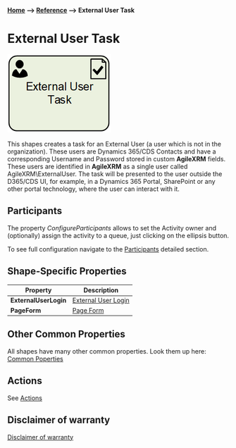 __[Home](/) --> [Reference](/ref) --> External User Task__

# External User Task

![External User Task](media/ExternalUserTask.png)

This shapes creates a task for an External User (a user which is not in the organization).
These users are Dynamics 365/CDS Contacts and have a corresponding Username and Password stored in custom **AgileXRM** fields.
These users are identified in **AgileXRM** as a single user called AgileXRM\ExternalUser.
The task will be presented to the user outside the D365/CDS UI, for example, in a Dynamics 365 Portal, SharePoint or any other portal technology, where the user can interact with it.


## Participants
The property *ConfigureParticipants* allows to set the Activity owner and (optionally) assign the activity to a queue, just clicking on the ellipsis button.

To see full configuration navigate to the [Participants](./common/Participants.md) detailed section.

## Shape-Specific Properties

| Property | Description |
| -------- | ----------- |
| **ExternalUserLogin**  |[External User Login](common/ExternalUserLogin.md)|
| **PageForm**           | [Page Form](common/PageForm.md)            |


## Other Common Properties
All shapes have many other common properties. Look them up here: [Common Poperties](common/README.md)

## Actions
See [Actions](common/Actions.md)

## Disclaimer of warranty

[Disclaimer of warranty](../guides/common/DisclaimerOfWarranty.md)